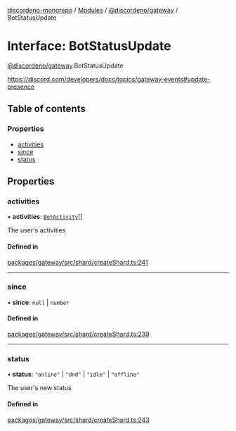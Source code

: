 [discordeno-monorepo](../README.md) / [Modules](../modules.md) / [@discordeno/gateway](../modules/discordeno_gateway.md) / BotStatusUpdate

# Interface: BotStatusUpdate

[@discordeno/gateway](../modules/discordeno_gateway.md).BotStatusUpdate

https://discord.com/developers/docs/topics/gateway-events#update-presence

## Table of contents

### Properties

- [activities](discordeno_gateway.BotStatusUpdate.md#activities)
- [since](discordeno_gateway.BotStatusUpdate.md#since)
- [status](discordeno_gateway.BotStatusUpdate.md#status)

## Properties

### activities

• **activities**: [`BotActivity`](discordeno_gateway.BotActivity.md)[]

The user's activities

#### Defined in

[packages/gateway/src/shard/createShard.ts:241](https://github.com/deepsarda/discordeno/blob/c6dc30bb/packages/gateway/src/shard/createShard.ts#L241)

---

### since

• **since**: `null` \| `number`

#### Defined in

[packages/gateway/src/shard/createShard.ts:239](https://github.com/deepsarda/discordeno/blob/c6dc30bb/packages/gateway/src/shard/createShard.ts#L239)

---

### status

• **status**: `"online"` \| `"dnd"` \| `"idle"` \| `"offline"`

The user's new status

#### Defined in

[packages/gateway/src/shard/createShard.ts:243](https://github.com/deepsarda/discordeno/blob/c6dc30bb/packages/gateway/src/shard/createShard.ts#L243)
